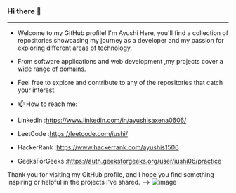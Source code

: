 ### Hi there 👋
--------------------------------------------------------------------------------------------------------------------------------------------------------------
- Welcome to my GitHub profile! I'm Ayushi Here, you'll find a collection of repositories showcasing my journey as a developer and my passion for exploring different areas of technology.

- From software applications and web development ,my projects cover a wide range of domains.
- Feel free to explore and contribute to any of the repositories that catch your interest. 

- 📫 How to reach me:
-  LinkedIn :https://www.linkedin.com/in/ayushisaxena0606/
-  LeetCode :https://leetcode.com/iushi/
-  HackerRank :https://www.hackerrank.com/ayushis1506
-  GeeksForGeeks :https://auth.geeksforgeeks.org/user/iushi06/practice


 Thank you for visiting my GitHub profile, and I hope you find something inspiring or helpful in the projects I've shared. 
-->
![image](https://github.com/iushi6/iushi6/assets/121929302/558ee097-2566-4a2a-a1ff-8af65dcddd01)
